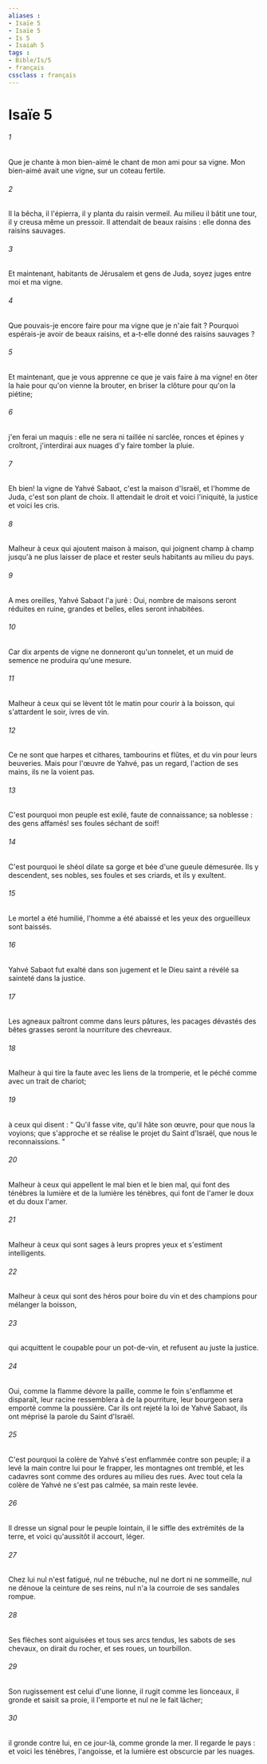 ```yaml
---
aliases : 
- Isaïe 5
- Isaïe 5
- Is 5
- Isaiah 5
tags : 
- Bible/Is/5
- français
cssclass : français
---
```


# Isaïe 5

###### 1
Que je chante à mon bien-aimé le chant de mon ami pour sa vigne. Mon bien-aimé avait une vigne, sur un coteau fertile. 
###### 2
Il la bêcha, il l'épierra, il y planta du raisin vermeil. Au milieu il bâtit une tour, il y creusa même un pressoir. Il attendait de beaux raisins : elle donna des raisins sauvages. 
###### 3
Et maintenant, habitants de Jérusalem et gens de Juda, soyez juges entre moi et ma vigne. 
###### 4
Que pouvais-je encore faire pour ma vigne que je n'aie fait ? Pourquoi espérais-je avoir de beaux raisins, et a-t-elle donné des raisins sauvages ? 
###### 5
Et maintenant, que je vous apprenne ce que je vais faire à ma vigne! en ôter la haie pour qu'on vienne la brouter, en briser la clôture pour qu'on la piétine; 
###### 6
j'en ferai un maquis : elle ne sera ni taillée ni sarclée, ronces et épines y croîtront, j'interdirai aux nuages d'y faire tomber la pluie. 
###### 7
Eh bien! la vigne de Yahvé Sabaot, c'est la maison d'Israël, et l'homme de Juda, c'est son plant de choix. Il attendait le droit et voici l'iniquité, la justice et voici les cris. 
###### 8
Malheur à ceux qui ajoutent maison à maison, qui joignent champ à champ jusqu'à ne plus laisser de place et rester seuls habitants au milieu du pays. 
###### 9
A mes oreilles, Yahvé Sabaot l'a juré : Oui, nombre de maisons seront réduites en ruine, grandes et belles, elles seront inhabitées. 
###### 10
Car dix arpents de vigne ne donneront qu'un tonnelet, et un muid de semence ne produira qu'une mesure. 
###### 11
Malheur à ceux qui se lèvent tôt le matin pour courir à la boisson, qui s'attardent le soir, ivres de vin. 
###### 12
Ce ne sont que harpes et cithares, tambourins et flûtes, et du vin pour leurs beuveries. Mais pour l'œuvre de Yahvé, pas un regard, l'action de ses mains, ils ne la voient pas. 
###### 13
C'est pourquoi mon peuple est exilé, faute de connaissance; sa noblesse : des gens affamés! ses foules séchant de soif! 
###### 14
C'est pourquoi le shéol dilate sa gorge et bée d'une gueule démesurée. Ils y descendent, ses nobles, ses foules et ses criards, et ils y exultent. 
###### 15
Le mortel a été humilié, l'homme a été abaissé et les yeux des orgueilleux sont baissés. 
###### 16
Yahvé Sabaot fut exalté dans son jugement et le Dieu saint a révélé sa sainteté dans la justice. 
###### 17
Les agneaux paîtront comme dans leurs pâtures, les pacages dévastés des bêtes grasses seront la nourriture des chevreaux. 
###### 18
Malheur à qui tire la faute avec les liens de la tromperie, et le péché comme avec un trait de chariot; 
###### 19
à ceux qui disent : " Qu'il fasse vite, qu'il hâte son œuvre, pour que nous la voyions; que s'approche et se réalise le projet du Saint d'Israël, que nous le reconnaissions. " 
###### 20
Malheur à ceux qui appellent le mal bien et le bien mal, qui font des ténèbres la lumière et de la lumière les ténèbres, qui font de l'amer le doux et du doux l'amer. 
###### 21
Malheur à ceux qui sont sages à leurs propres yeux et s'estiment intelligents. 
###### 22
Malheur à ceux qui sont des héros pour boire du vin et des champions pour mélanger la boisson, 
###### 23
qui acquittent le coupable pour un pot-de-vin, et refusent au juste la justice. 
###### 24
Oui, comme la flamme dévore la paille, comme le foin s'enflamme et disparaît, leur racine ressemblera à de la pourriture, leur bourgeon sera emporté comme la poussière. Car ils ont rejeté la loi de Yahvé Sabaot, ils ont méprisé la parole du Saint d'Israël. 
###### 25
C'est pourquoi la colère de Yahvé s'est enflammée contre son peuple; il a levé la main contre lui pour le frapper, les montagnes ont tremblé, et les cadavres sont comme des ordures au milieu des rues. Avec tout cela la colère de Yahvé ne s'est pas calmée, sa main reste levée. 
###### 26
Il dresse un signal pour le peuple lointain, il le siffle des extrémités de la terre, et voici qu'aussitôt il accourt, léger. 
###### 27
Chez lui nul n'est fatigué, nul ne trébuche, nul ne dort ni ne sommeille, nul ne dénoue la ceinture de ses reins, nul n'a la courroie de ses sandales rompue. 
###### 28
Ses flèches sont aiguisées et tous ses arcs tendus, les sabots de ses chevaux, on dirait du rocher, et ses roues, un tourbillon. 
###### 29
Son rugissement est celui d'une lionne, il rugit comme les lionceaux, il gronde et saisit sa proie, il l'emporte et nul ne le fait lâcher; 
###### 30
il gronde contre lui, en ce jour-là, comme gronde la mer. Il regarde le pays : et voici les ténèbres, l'angoisse, et la lumière est obscurcie par les nuages. 
